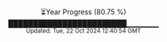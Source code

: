 <p align="center">
⏳Year Progress (80.75 %) <br>
████████████████████████▁▁▁▁▁▁ <br>
<sub>Updated: Tue, 22 Oct 2024 12:40:54 GMT</sub>
</p>

